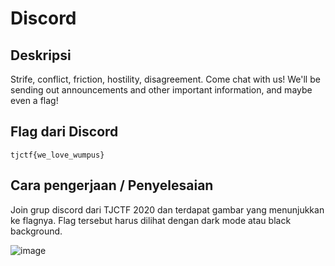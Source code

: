 # Discord 
## Deskripsi

Strife, conflict, friction, hostility, disagreement. Come chat with us! We'll be sending out announcements and other important information, and maybe even a flag!

## Flag dari Discord

```
tjctf{we_love_wumpus}
```

## Cara pengerjaan / Penyelesaian

Join grup discord dari TJCTF 2020 dan terdapat gambar yang menunjukkan ke flagnya. Flag tersebut harus dilihat dengan dark mode atau black background.

![image](./flag.png)
